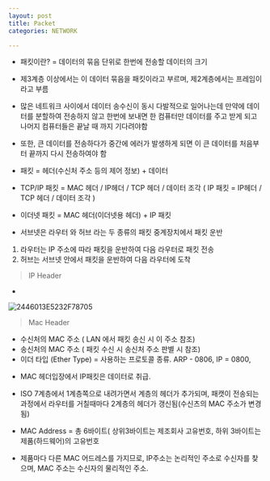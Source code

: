 ```yaml
---
layout: post
title: Packet
categories: NETWORK

---
```




* 패킷이란?  = 데이터의 묶음 단위로 한번에 전송할 데이터의 크기
* 제3계층 이상에서는 이 데이터 묶음을 패킷이라고 부르며, 제2계층에서는 프레임이라고 부름
* 많은 네트워크 사이에서 데이터 송수신이 동시 다발적으로 일어나는데 만약에 데이터를 분할하여 전송하지 않고 한번에 보내면 한 컴퓨터만 데이터를 주고 받게 되고 나머지 컴퓨터들은 끝날 때 까지 기다려야함
* 또한, 큰 데이터를 전송하다가 중간에 에러가 발생하게 되면 이 큰 데이터를 처음부터 끝까지 다시 전송하여야 함

* 패킷 = 헤더(수신처 주소 등의 제어 정보) + 데이터
* TCP/IP 패킷 = MAC 헤더 / IP헤더 / TCP 헤더 / 데이터 조각   ( IP 패킷 = IP헤더 / TCP 헤더 / 데이터 조각 )
* 이더넷 패킷 = MAC 헤더(이더넷용 헤더) + IP 패킷


* 서브넷은 라우터 와 허브 라는 두 종류의 패킷 중계장치에서 패킷 운반
 1. 라우터는 IP 주소에 따라 패킷을 운반하여 다음 라우터로 패킷 전송
 2. 허브는 서브넷 안에서 패킷을 운반하여 다음 라우터에 도착 


> IP Header

*
![2446013E5232F78705](https://user-images.githubusercontent.com/47915302/60853647-ef1bfa80-a237-11e9-9132-583d1ec7e9a0.png)


> Mac Header

- 수신처의 MAC 주소 ( LAN 에서 패킷 송신 시 이 주소 참조)
- 송신처의 MAC 주소 ( 패킷 수신 시 송신처 주소 판별 시 참조)
- 이더 타입 (Ether Type) = 사용하는 프로토콜 종류. ARP - 0806, IP = 0800,

* MAC 헤더입장에서 IP패킷은 데이터로 취급.
* ISO 7계층에서 1계층쪽으로 내려가면서 계층의 헤더가 추가되며, 패캣이 전송되는 과정에서 라우터를 거칠때마다 2계층의 헤더가 갱신됨(수신츠의 MAC 주소가 변경됨)

* MAC Address = 총 6바이트( 상위3바이트는 제조회사 고유번호, 하위 3바이트는 제품(하드웨어)의 고유번호
* 제품마다 다른 MAC 어드레스를 가지므로, IP주소는 논리적인 주소로 수신자를 찾으며, MAC 주소는 수신자의 물리적인 주소.


